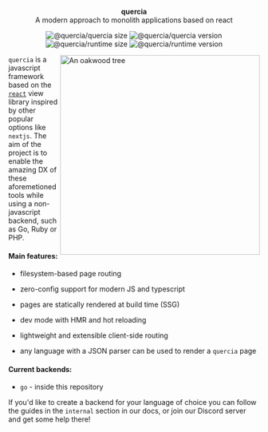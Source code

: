 <p align="center">
  <b>quercia</b><br>
  A modern approach to monolith applications based on react
</p>
<p align="center">

<img src="https://badgen.net/bundlephobia/minzip/@quercia/quercia" alt="@quercia/quercia size">

<img src="https://img.shields.io/npm/v/@quercia/quercia" alt="@quercia/quercia version">

<img src="https://badgen.net/bundlephobia/minzip/@quercia/runtime" alt="@quercia/runtime size">

<img src="https://img.shields.io/npm/v/@quercia/runtime" alt="@quercia/runtime version">

</p>

<a href="https://unsplash.com/photos/tLSu12Rv1jQ"><img  src="https://images.unsplash.com/photo-1568654792529-d6f9f8a1c231?ixlib=rb-1.2.1&auto=format&fit=crop&w=400&q=80" align="right" alt="An oakwood tree"  width="400px"></a>

`quercia` is a javascript framework based on the [`react`](https://reactjs.org)
view library inspired by other popular options like `nextjs`. The aim of the
project is to enable the amazing DX of these aforemetioned tools while using a
non-javascript backend, such as Go, Ruby or PHP.

#### Main features:

- filesystem-based page routing

- zero-config support for modern JS and typescript

- pages are statically rendered at build time (SSG)

- dev mode with HMR and hot reloading

- lightweight and extensible client-side routing

- any language with a JSON parser can be used to render a `quercia` page

#### Current backends:

- `go` - inside this repository

If you'd like to create a backend for your language of choice you can follow the
guides in the `internal` section in our docs, or join our Discord server and get
some help there!

